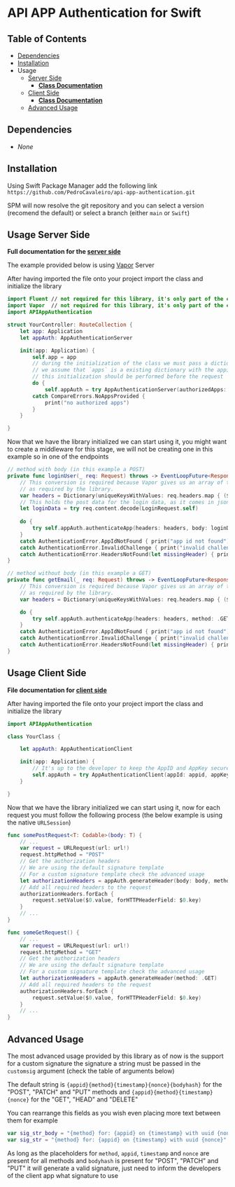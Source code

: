 # API APP Authentication for Swift

## Table of Contents

* [Dependencies](#Dependencies)
* [Installation](#Installation)
* Usage
    * [Server Side](#Usage-Server-Side)
        * **[Class Documentation](AppAuthenticationServer.md)**
    * [Client Side](#Usage-Client-Side)
        * **[Class Documentation](AppAuthenticationClient.md)**
    * [Advanced Usage](#Advanced-Usage)

## Dependencies

* _None_

## Installation

Using Swift Package Manager add the following link `https://github.com/PedroCavaleiro/api-app-authentication.git`

SPM will now resolve the git repository and you can select a version (recomend the default) or select a branch (either `main` or `Swift`)

## Usage Server Side

**Full documentation for the [server side](AppAuthenticationServer.md)**

The example provided below is using [Vapor](https://vapor.codes/) Server

After having imported the file onto your project import the class and initialize the library

```swift
import Fluent // not required for this library, it's only part of the example
import Vapor  // not required for this library, it's only part of the example
import APIAppAuthentication

struct YourController: RouteCollection {
    let app: Application
    let appAuth: AppAuthenticationServer

    init(app: Application) {
        self.app = app
        // during the initialization of the class we must pass a dictionary containing the APPID and APPKey
        // we assume that `apps` is a existing dictionary with the appid and appkey this should be fetched from the database
        // this initialization should be performed before the request
        do {
            self.appAuth = try AppAuthenticationServer(authorizedApps: apps)
        catch CompareErrors.NoAppsProvided {
            print("no authorized apps")
        }
    }

}
```

Now that we have the library initialized we can start using it, you might want to create a middleware for this stage, we will not be creating one in this example so in one of the endpoints

```swift
// method with body (in this example a POST)
private func loginUser(_ req: Request) throws -> EventLoopFuture<Response> {
    // This conversion is required because Vapor gives us an array of type HTTPHeaders this converts them into `[String: String]`
    // as required by the library.
    var headers = Dictionary(uniqueKeysWithValues: req.headers.map { ($0.name, $0.value) })
    // This holds the post data for the login data, as it comes in json we can decode it immediately and pass it to the body argument
    let loginData = try req.content.decode(LoginRequest.self)
    
    do {
        try self.appAuth.authenticateApp(headers: headers, body: loginData, method: .POST)
    }
    catch AuthenticationError.AppIdNotFound { print("app id not found") }
    catch AuthenticationError.InvalidChallenge { print("invalid challenge") }
    catch AuthenticationError.HeadersNotFound(let missingHeader) { print("Missing headers \(missingHeader.rawValue)") }
}

// method without body (in this example a GET)
private func getEmail(_ req: Request) throws -> EventLoopFuture<Response> {
    // This conversion is required because Vapor gives us an array of type HTTPHeaders this converts them into `[String: String]`
    // as required by the library.
    var headers = Dictionary(uniqueKeysWithValues: req.headers.map { ($0.name, $0.value) })

    do {
        try self.appAuth.authenticateApp(headers: headers, method: .GET)
    }
    catch AuthenticationError.AppIdNotFound { print("app id not found") }
    catch AuthenticationError.InvalidChallenge { print("invalid challenge") }
    catch AuthenticationError.HeadersNotFound(let missingHeader) { print("Missing headers \(missingHeader.rawValue)") }
}
```

## Usage Client Side

**File documentation for [client side](AppAuthenticationClient.md)**

After having imported the file onto your project import the class and initialize the library

```swift
import APIAppAuthentication

class YourClass {

    let appAuth: AppAuthenticationClient

    init(app: Application) {
        // It's up to the developer to keep the AppID and AppKey secure
        self.appAuth = try AppAuthenticationClient(appId: appid, appKey: String)
    }

}
```

Now that we have the library initialized we can start using it, now for each request you must follow the following process (the below example is using the native `URLSession`)

```swift
func somePostRequest<T: Codable>(body: T) {
    // ...
    var request = URLRequest(url: url!)
    request.httpMethod = "POST"
    // Get the authorization headers
    // We are using the default signature template
    // For a custom signature template check the advanced usage
    let authorizationHeaders = appAuth.generateHeader(body: body, method: .POST)
    // Add all required headers to the request
    authorizationHeaders.forEach {
        request.setValue($0.value, forHTTPHeaderField: $0.key)
    }
    // ...
}

func someGetRequest() {
    // ...
    var request = URLRequest(url: url!)
    request.httpMethod = "GET"
    // Get the authorization headers
    // We are using the default signature template
    // For a custom signature template check the advanced usage
    let authorizationHeaders = appAuth.generateHeader(method: .GET)
    // Add all required headers to the request
    authorizationHeaders.forEach {
        request.setValue($0.value, forHTTPHeaderField: $0.key)
    }
    // ...
}
```

## Advanced Usage

The most advanced usage provided by this library as of now is the support for a custom signature the signature a string must be passed in the `customsig` argument (check the table of arguments below)

The default string is `{appid}{method}{timestamp}{nonce}{bodyhash}` for the "POST", "PATCH" and "PUT" methods and `{appid}{method}{timestamp}{nonce}` for the "GET", "HEAD" and "DELETE"

You can rearrange this fields as you wish even placing more text between them for example
```swift
var sig_str_body = "{method} for: {appid} on {timestamp} with uuid {nonce} with body hash {bodyhash}"
var sig_str = "{method} for: {appid} on {timestamp} with uuid {nonce}"
```

As long as the placeholders for `method`, `appid`, `timestamp` and `nonce` are present for all methods and `bodyhash` is present for "POST", "PATCH" and "PUT" it will generate a valid signature, just need to inform the developers of the client app what signature to use